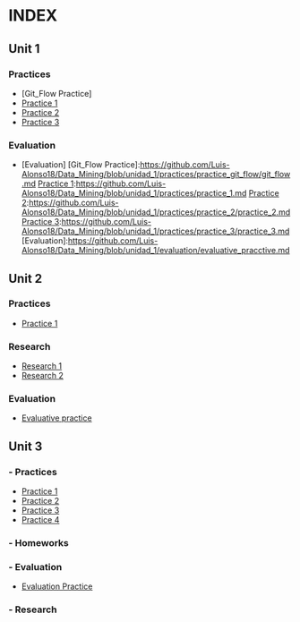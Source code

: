 # INDEX 
## Unit 1
### Practices
   -  [Git_Flow Practice]
   -  [Practice 1]
   -  [Practice 2]
   -  [Practice 3]
 ### Evaluation
   - [Evaluation]
[Git_Flow Practice]:https://github.com/Luis-Alonso18/Data_Mining/blob/unidad_1/practices/practice_git_flow/git_flow.md
[Practice 1]:https://github.com/Luis-Alonso18/Data_Mining/blob/unidad_1/practices/practice_1.md
[Practice 2]:https://github.com/Luis-Alonso18/Data_Mining/blob/unidad_1/practices/practice_2/practice_2.md
[Practice 3]:https://github.com/Luis-Alonso18/Data_Mining/blob/unidad_1/practices/practice_3/practice_3.md
[Evaluation]:https://github.com/Luis-Alonso18/Data_Mining/blob/unidad_1/evaluation/evaluative_pracctive.md
  
## Unit 2
### Practices
- [Practice 1](https://github.com/Luis-Alonso18/Data_Mining/blob/Unit_2/practices/practice_1/practice_1.md)
### Research
- [Research 1](https://github.com/Luis-Alonso18/Data_Mining/blob/Unit_2/research/research_1/research_1.md)
- [Research 2](https://github.com/Luis-Alonso18/Data_Mining/blob/Unit_2/research/research_2/research_2.md)
### Evaluation
- [Evaluative practice](https://github.com/Luis-Alonso18/Data_Mining/blob/Unit_2/evaluation/evaluative_practice/evaluation_practice.md)
  
## Unit 3
### -    Practices
   -  [Practice 1]
   -  [Practice 2]
   -  [Practice 3]
   -  [Practice 4]
  
### -    Homeworks
### -    Evaluation
   - [Evaluation Practice]
### -    Research

[Practice 1]:https://github.com/Luis-Alonso18/Data_Mining/blob/Unit_3/practices/practice_1_Unit_3/practice_1.md
[Practice 2]:https://github.com/Luis-Alonso18/Data_Mining/blob/Unit_3/practices/practice_2_Unit_3/practice_2.md
[Practice 3]:https://github.com/Luis-Alonso18/Data_Mining/blob/Unit_3/practices/practice_3_Unit_3/practice_3.md
[Practice 4]:https://github.com/Luis-Alonso18/Data_Mining/blob/Unit_3/practices/practice_4_Unit_3/practice_4.md
[Evaluation Practice]:https://github.com/Luis-Alonso18/Data_Mining/blob/Unit_3/evaluation/evaluation_practice_Unit_3/evaluation_practice.md

